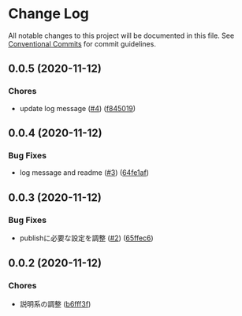 # Change Log

All notable changes to this project will be documented in this file.
See [Conventional Commits](https://conventionalcommits.org) for commit guidelines.

<a name="0.0.5"></a>
## 0.0.5 (2020-11-12)


### Chores

* update log message ([#4](https://github.com/Himenon/ticktack-js/issues/4)) ([f845019](https://github.com/Himenon/ticktack-js/commit/f845019))





<a name="0.0.4"></a>
## 0.0.4 (2020-11-12)


### Bug Fixes

* log message and readme ([#3](https://github.com/Himenon/ticktack-js/issues/3)) ([64fe1af](https://github.com/Himenon/ticktack-js/commit/64fe1af))





<a name="0.0.3"></a>
## 0.0.3 (2020-11-12)


### Bug Fixes

* publishに必要な設定を調整 ([#2](https://github.com/Himenon/ticktack-js/issues/2)) ([65ffec6](https://github.com/Himenon/ticktack-js/commit/65ffec6))





<a name="0.0.2"></a>
## 0.0.2 (2020-11-12)


### Chores

* 説明系の調整 ([b6fff3f](https://github.com/Himenon/ticktack-js/commit/b6fff3f))
